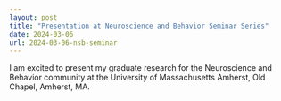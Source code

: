 ```yaml
---
layout: post
title: "Presentation at Neuroscience and Behavior Seminar Series"
date: 2024-03-06
url: 2024-03-06-nsb-seminar
---
```


I am excited to present my graduate research for the Neuroscience and Behavior community at the University of Massachusetts Amherst, Old Chapel, Amherst, MA.
